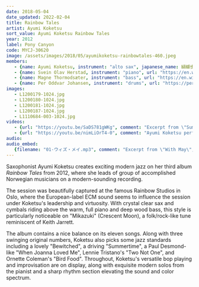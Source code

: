 ```yaml
---
date: 2018-05-04
date_updated: 2022-02-04
title: Rainbow Tales
artist: Ayumi Koketsu
sort_value: Ayumi Koketsu Rainbow Tales
year: 2012
label: Pony Canyon
code: MYCJ-30620
image: /assets/images/2018/05/ayumikoketsu-rainbowtales-460.jpeg
members:
   - {name: Ayumi Koketsu, instrument: "alto sax", japanese_name: 纐纈歩美, url: "http://a-koketsu.com/"}
   - {name: Svein Olav Herstad, instrument: "piano", url: "https://en.wikipedia.org/wiki/Svein_Olav_Herstad"}
   - {name: Magne Thormodsæter, instrument: "bass", url: "https://en.wikipedia.org/wiki/Magne_Thormods%C3%A6ter"}
   - {name: Per Oddvar Johansen, instrument: "drums", url: "https://peroddvar.no/"}
images:
   - L1200179-1024.jpg
   - L1200180-1024.jpg
   - L1200181-1024.jpg
   - L1200187-1024.jpg
   - L1110684-003-1024.jpg
videos: 
   - {url: "https://youtu.be/SaDS781gWKg", comment: "Excerpt from \"Summertime\", track #10 on this album"}
   - {url: "https://youtu.be/nimLiOrT4-0", comment: "Ayumi Koketsu performs her song \"Near The Clouds\" in a duo setting with guitar"}
audio:
audio_embed: 
   {filename: "01-ウィズ・メイ.mp3", comment: "Excerpt from \"With May\", the first track on this album:"}
---
```

Saxophonist Ayumi Koketsu creates exciting modern jazz on her third album *Rainbow Tales* from 2012, where she leads of group of accomplished Norwegian musicians on a modern-sounding recording.

The session was beautifully captured at the famous Rainbow Studios in Oslo, where the European-label ECM sound seems to influence the session under Koketsu's leadership and virtuosity. With crystal clear sax and cymbals riding above the warm, full piano and deep wood bass, this style is particularly noticeable on "Mikazuki" (Crescent Moon), a folk/rock-like tune reminiscent of Keith Jarrett.

The album contains a nice balance on its eleven songs. Along with three swinging original numbers, Koketsu also picks some jazz standards including a lovely "Bewitched", a driving "Summertime", a Paul Desmond-like "When Joanna Loved Me", Lennie Tristano's "Two Not One", and Ornette Coleman's "Bird Food". Throughout, Koketsu's versatile bop playing and improvisation are on display, along with exquisite modern solos from the pianist and a sharp rhythm section elevating the sound and color spectrum.